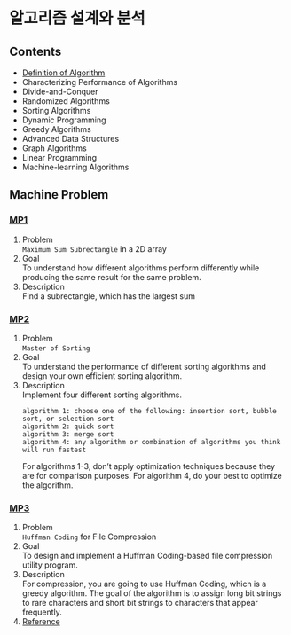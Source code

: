 # 알고리즘 설계와 분석

## Contents
- [Definition of Algorithm](./CH01-02.md)  
- Characterizing Performance of Algorithms  
- Divide-and-Conquer  
- Randomized Algorithms  
- Sorting Algorithms  
- Dynamic Programming  
- Greedy Algorithms  
- Advanced Data Structures  
- Graph Algorithms  
- Linear Programming  
- Machine-learning Algorithms  

## Machine Problem
### [MP1](./MP1/)
1. Problem  
	`Maximum Sum Subrectangle` in a 2D array
2. Goal  
	To understand how different algorithms perform differently while producing the same result for the same problem.
3. Description  
	Find a subrectangle, which has the largest sum

### [MP2](./MP2/)
1. Problem  
	`Master of Sorting`
2. Goal  
	To understand the performance of different sorting algorithms and design your own efficient sorting algorithm.
3. Description  
	Implement four different sorting algorithms.  
	```
	algorithm 1: choose one of the following: insertion sort, bubble sort, or selection sort 
	algorithm 2: quick sort 
	algorithm 3: merge sort 
	algorithm 4: any algorithm or combination of algorithms you think will run fastest 
	```  
	For algorithms 1-3, don’t apply optimization techniques because they are for comparison purposes. For algorithm 4, do your best to optimize the algorithm.  

### [MP3](./MP3/)
1. Problem  
	`Huffman Coding` for File Compression
2. Goal  
	To design and implement a Huffman Coding-based file compression utility program.
3. Description  
	For compression, you are going to use Huffman Coding, which is a greedy algorithm. The goal of the algorithm is to assign long bit strings to rare characters and short bit strings to characters that appear frequently.  
4. [Reference](https://junstar92.tistory.com/182)  

